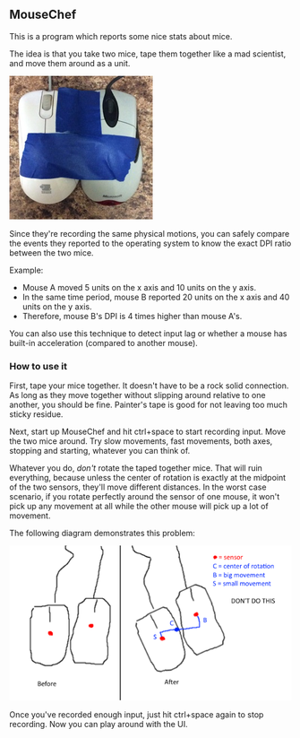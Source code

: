 ## MouseChef

This is a program which reports some nice stats about mice.

The idea is that you take two mice, tape them together like a mad
scientist, and move them around as a unit.

![two mice taped together](https://github.com/rspeele/MouseChef/raw/master/2mice.jpg "I'm serious.")

Since they're recording the same physical motions, you can safely
compare the events they reported to the operating system to know the
exact DPI ratio between the two mice.

Example:

* Mouse A moved 5 units on the x axis and 10 units on the y axis.
* In the same time period, mouse B reported 20 units on the x axis and 40 units on the y axis.
* Therefore, mouse B's DPI is 4 times higher than mouse A's.

You can also use this technique to detect input lag or whether a mouse
has built-in acceleration (compared to another mouse).

### How to use it

First, tape your mice together. It doesn't have to be a rock solid
connection. As long as they move together without slipping around
relative to one another, you should be fine. Painter's tape is good
for not leaving too much sticky residue.

Next, start up MouseChef and hit ctrl+space to start recording input.
Move the two mice around. Try slow movements, fast movements, both
axes, stopping and starting, whatever you can think of.

Whatever you do, *don't* rotate the taped together mice. That will
ruin everything, because unless the center of rotation is exactly at
the midpoint of the two sensors, they'll move different distances. In
the worst case scenario, if you rotate perfectly around the sensor of
one mouse, it won't pick up any movement at all while the other mouse
will pick up a lot of movement.

The following diagram demonstrates this problem:

![example visualization of rotation problem](https://github.com/rspeele/MouseChef/raw/master/badrot.png "VERY BAD.")

Once you've recorded enough input, just hit ctrl+space again to stop
recording. Now you can play around with the UI.

